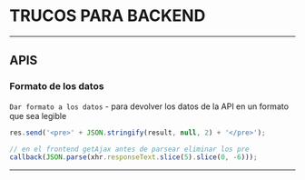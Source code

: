 # TRUCOS PARA BACKEND

---

## APIS

### Formato de los datos

`Dar formato a los datos` - para devolver los datos de la API en un formato que sea legible  
```js
res.send('<pre>' + JSON.stringify(result, null, 2) + '</pre>');

// en el frontend getAjax antes de parsear eliminar los pre
callback(JSON.parse(xhr.responseText.slice(5).slice(0, -6)));
```

---